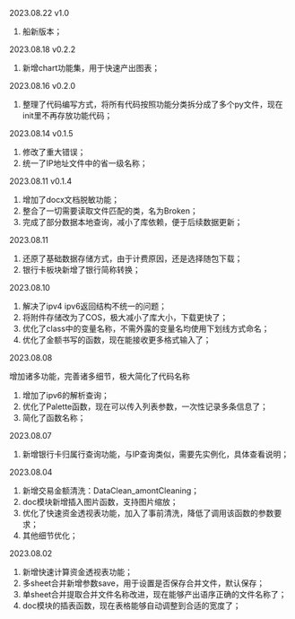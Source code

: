 2023.08.22 v1.0

1. 船新版本；

2023.08.18 v0.2.2

1. 新增chart功能集，用于快速产出图表；

2023.08.16 v0.2.0

1. 整理了代码编写方式，将所有代码按照功能分类拆分成了多个py文件，现在init里不再存放功能代码；

2023.08.14 v0.1.5

1. 修改了重大错误；
2. 统一了IP地址文件中的省一级名称；

2023.08.11 v0.1.4

1. 增加了docx文档脱敏功能；
1. 整合了一切需要读取文件匹配的类，名为Broken；
1. 完成了部分数据本地查询，减小了库依赖，便于后续数据更新；

2023.08.11

1. 还原了基础数据存储方式，由于计费原因，还是选择随包下载；
2. 银行卡板块新增了银行简称转换；

2023.08.10

1. 解决了ipv4 ipv6返回结构不统一的问题；
2. 将附件存储改为了COS，极大减小了库大小，下载更快了；
3. 优化了class中的变量名称，不需外露的变量名均使用下划线方式命名；
4. 优化了金额书写的函数，现在能接收更多格式输入了；

2023.08.08

增加诸多功能，完善诸多细节，极大简化了代码名称

1. 增加了ipv6的解析查询；
2. 优化了Palette函数，现在可以传入列表参数，一次性记录多条信息了；
3. 简化了函数名称；

2023.08.07

1. 新增银行卡归属行查询功能，与IP查询类似，需要先实例化，具体查看说明；

2023.08.04

1. 新增交易金额清洗：DataClean_amontCleaning；
2. doc模块新增插入图片函数，支持图片缩放；
3. 优化了快速资金透视表功能，加入了事前清洗，降低了调用该函数的参数要求；
4. 其他细节优化；

2023.08.02

1. 新增快速计算资金透视表功能；
2. 多sheet合并新增参数save，用于设置是否保存合并文件，默认保存；
3. 单sheet合并提取合并文件名称改进，现在能够产出语序正确的文件名称了；
4. doc模块的插表函数，现在表格能够自动调整到合适的宽度了；
